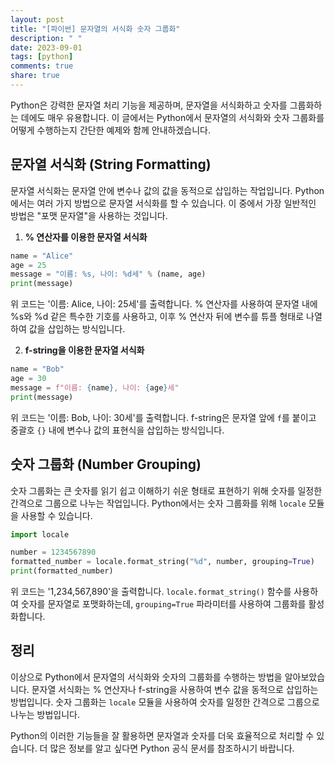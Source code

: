 ```yaml
---
layout: post
title: "[파이썬] 문자열의 서식화 숫자 그룹화"
description: " "
date: 2023-09-01
tags: [python]
comments: true
share: true
---
```


Python은 강력한 문자열 처리 기능을 제공하며, 문자열을 서식화하고 숫자를 그룹화하는 데에도 매우 유용합니다. 이 글에서는 Python에서 문자열의 서식화와 숫자 그룹화를 어떻게 수행하는지 간단한 예제와 함께 안내하겠습니다.

## 문자열 서식화 (String Formatting)

문자열 서식화는 문자열 안에 변수나 값의 값을 동적으로 삽입하는 작업입니다. Python에서는 여러 가지 방법으로 문자열 서식화를 할 수 있습니다. 이 중에서 가장 일반적인 방법은 "포맷 문자열"을 사용하는 것입니다.

1. **% 연산자를 이용한 문자열 서식화**

```python
name = "Alice"
age = 25
message = "이름: %s, 나이: %d세" % (name, age)
print(message)
```

위 코드는 '이름: Alice, 나이: 25세'를 출력합니다. % 연산자를 사용하여 문자열 내에 %s와 %d 같은 특수한 기호를 사용하고, 이후 % 연산자 뒤에 변수를 튜플 형태로 나열하여 값을 삽입하는 방식입니다.

2. **f-string을 이용한 문자열 서식화**

```python
name = "Bob"
age = 30
message = f"이름: {name}, 나이: {age}세"
print(message)
```

위 코드는 '이름: Bob, 나이: 30세'를 출력합니다. f-string은 문자열 앞에 `f`를 붙이고 중괄호 `{}` 내에 변수나 값의 표현식을 삽입하는 방식입니다. 

## 숫자 그룹화 (Number Grouping)

숫자 그룹화는 큰 숫자를 읽기 쉽고 이해하기 쉬운 형태로 표현하기 위해 숫자를 일정한 간격으로 그룹으로 나누는 작업입니다. Python에서는 숫자 그룹화를 위해 `locale` 모듈을 사용할 수 있습니다.

```python
import locale

number = 1234567890
formatted_number = locale.format_string("%d", number, grouping=True)
print(formatted_number)
```

위 코드는 '1,234,567,890'을 출력합니다. `locale.format_string()` 함수를 사용하여 숫자를 문자열로 포맷화하는데, `grouping=True` 파라미터를 사용하여 그룹화를 활성화합니다.

## 정리

이상으로 Python에서 문자열의 서식화와 숫자의 그룹화를 수행하는 방법을 알아보았습니다. 문자열 서식화는 % 연산자나 f-string을 사용하여 변수 값을 동적으로 삽입하는 방법입니다. 숫자 그룹화는 `locale` 모듈을 사용하여 숫자를 일정한 간격으로 그룹으로 나누는 방법입니다.

Python의 이러한 기능들을 잘 활용하면 문자열과 숫자를 더욱 효율적으로 처리할 수 있습니다. 더 많은 정보를 알고 싶다면 Python 공식 문서를 참조하시기 바랍니다.